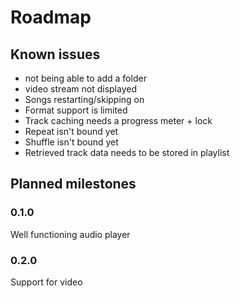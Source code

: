 # Roadmap

## Known issues
* not being able to add a folder
* video stream not displayed
* Songs restarting/skipping on
* Format support is limited
* Track caching needs a progress meter + lock
* Repeat isn't bound yet
* Shuffle isn't bound yet
* Retrieved track data needs to be stored in playlist


## Planned milestones

### 0.1.0
Well functioning audio player

### 0.2.0
Support for video
